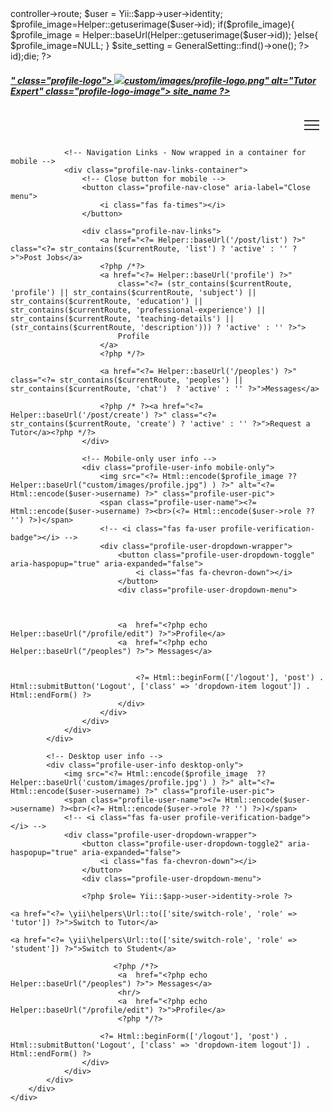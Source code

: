 <?php

/** @var yii\web\View $this */
/** @var string $content */

use app\assets\AppAsset;
use app\components\Helper;
use app\models\GeneralSetting;
use yii\helpers\Html;

// Start session if not already started
if (session_status() === PHP_SESSION_NONE) {
    session_start();
}


// Get the current page name to highlight active link
$current_page = basename($_SERVER['PHP_SELF'], '.php');
$currentRoute = Yii::$app->controller->route;
$user = Yii::$app->user->identity;
$profile_image=Helper::getuserimage($user->id);
if($profile_image){
$profile_image = Helper::baseUrl(Helper::getuserimage($user->id));
}else{
 $profile_image=NULL;
}



$site_setting = GeneralSetting::find()->one();

?>

<style>
    .profile-user-dropdown-wrapper {
        position: relative;
        display: inline-block;
    }

    .profile-user-dropdown-toggle2{
        background: none;
        border: none;
        cursor: pointer;
        padding: 0 6px;
        font-size: 1.1rem;
    }

    .profile-user-dropdown-toggle {
        background: none;
        border: none;
        cursor: pointer;
        padding: 0 6px;
        font-size: 1.1rem;
        color: #333;
    }

    /* Ensure mobile navigation is properly styled */
    .profile-mobile-toggle {
        display: none;
        background: none;
        border: none;
        cursor: pointer;
        padding: 10px;
        margin-left: auto;
        position: relative;
        z-index: 1001;
    }

    .hamburger-line {
        display: block;
        width: 24px;
        height: 2px;
        background-color: #333;
        margin: 5px 0;
        transition: all 0.3s ease;
    }

    /* Mobile navigation container */
    .profile-nav-links-container {
        display: flex;
        align-items: center;
        gap: 48px;
    }

    /* Mobile-specific styles */
    @media (max-width: 991.98px) {
        .profile-mobile-toggle {
            display: block;
        }

        .profile-nav-links-container {
            position: fixed;
            top: 0;
            right: -300px;
            width: 300px;
            height: 100vh;
            background: white;
            padding: 80px 20px 20px;
            z-index: 1120;
            flex-direction: column;
            opacity: 0;
            visibility: hidden;
            transform: translateX(100%);
            transition: all 0.3s ease;
            overflow-y: auto;
            display: none;
        }

        .profile-nav-close {
            position: absolute;
            top: 20px;
            right: 20px;
            background: none;
            border: none;
            cursor: pointer;
            width: 30px;
            height: 30px;
            display: none;
            align-items: center;
            justify-content: center;
            color: #333;
            font-size: 24px;
            z-index: 1121;
        }

        .profile-mobile-overlay {
            position: fixed;
            top: 0;
            left: 0;
            width: 100%;
            height: 100%;
            background: rgba(0, 0, 0, 0.5);
            z-index: 1000;
            opacity: 0;
            visibility: hidden;
            transition: opacity 0.3s ease;
            display: none;
        }

        /* Active states */
        body.mobile-menu-active .profile-nav-links-container {
            display: flex !important;
            opacity: 1;
            visibility: visible;
            transform: translateX(0);
            right: 0;
            z-index: 1000;
        }

        body.mobile-menu-active .profile-nav-close {
            /* display: flex; */
            /* z-index: -1; */
            display: none;
        }

        body.mobile-menu-active .profile-mobile-overlay {
            display: block;
            opacity: 1;
            visibility: visible;
            z-index: 1;
        }

        .profile-nav-links {
            display: flex !important;
            flex-direction: column;
            gap: 10px;
            width: 100%;
        }

        .profile-nav-links a {
            width: 100%;
            padding: 12px 0;
            border-bottom: 1px solid #e7e7e7;
        }

        .profile-user-info.mobile-only {
            display: none;
            padding: 20px 0;
            border-top: 1px solid #e7e7e7;
            margin-top: 20px;
            width: 100%;
        }

        body.mobile-menu-active .profile-user-info.mobile-only {
            display: flex;
        }
    }

    /* Desktop styles */
    @media (min-width: 992px) {
        .profile-nav-links-container {
            position: relative;
            z-index: 1;
            display: flex !important;
            opacity: 1 !important;
            visibility: visible !important;
            transform: none !important;
            padding: 0;
            height: auto;
            background: none;
            overflow: visible;
        }

        .profile-mobile-toggle,
        .profile-nav-close,
        .profile-mobile-overlay {
            display: none !important;
        }

        .profile-nav-links {
            display: flex !important;
            flex-direction: row;
            gap: 32px;
        }
    }
</style>
<?php //echo  var_dump($user->id);die; ?>
<!-- Main Navigation -->
<nav class="profile-main-nav">
    <div class="profile-container">
        <div class="profile-nav-content">
            <div class="profile-nav-left">
                <h5 class="mb-0">
                <a href="<?= Helper::baseUrl("") ?>" class="profile-logo">
                    <?php /*?><img src="<?= Helper::baseUrl("/") ?>custom/images/profile-logo.png" alt="Tutor Expert" class="profile-logo-image">
                    <?php */
                    ?>
                    <?= $site_setting->site_name ?> 
                </a>
                </h5>
                <!-- Hamburger Menu Button -->
                <button class="profile-mobile-toggle" aria-label="Toggle menu" aria-expanded="false">
                    <span class="hamburger-line"></span>
                    <span class="hamburger-line"></span>
                    <span class="hamburger-line"></span>
                </button>

                <!-- Navigation Links - Now wrapped in a container for mobile -->
                <div class="profile-nav-links-container">
                    <!-- Close button for mobile -->
                    <button class="profile-nav-close" aria-label="Close menu">
                        <i class="fas fa-times"></i>
                    </button>

                    <div class="profile-nav-links">
                        <a href="<?= Helper::baseUrl('/post/list') ?>" class="<?= str_contains($currentRoute, 'list') ? 'active' : '' ?>">Post Jobs</a>
                        <?php /*?>
                        <a href="<?= Helper::baseUrl('profile') ?>"
                            class="<?= (str_contains($currentRoute, 'profile') || str_contains($currentRoute, 'subject') || str_contains($currentRoute, 'education') || str_contains($currentRoute, 'professional-experience') || str_contains($currentRoute, 'teaching-details') || (str_contains($currentRoute, 'description'))) ? 'active' : '' ?>">
                            Profile
                        </a>
                        <?php */?>

                        <a href="<?= Helper::baseUrl('/peoples') ?>" class="<?= str_contains($currentRoute, 'peoples') || str_contains($currentRoute, 'chat')  ? 'active' : '' ?>">Messages</a>
                        
                        <?php /* ?><a href="<?= Helper::baseUrl('/post/create') ?>" class="<?= str_contains($currentRoute, 'create') ? 'active' : '' ?>">Request a Tutor</a><?php */?>
                    </div>

                    <!-- Mobile-only user info -->
                    <div class="profile-user-info mobile-only">
                        <img src="<?= Html::encode($profile_image ??  Helper::baseUrl("custom/images/profile.jpg") ) ?>" alt="<?= Html::encode($user->username) ?>" class="profile-user-pic">
                        <span class="profile-user-name"><?= Html::encode($user->username) ?><br>(<?= Html::encode($user->role ?? '') ?>)</span>
                        <!-- <i class="fas fa-user profile-verification-badge"></i> -->
                        <div class="profile-user-dropdown-wrapper">
                            <button class="profile-user-dropdown-toggle" aria-haspopup="true" aria-expanded="false">
                                <i class="fas fa-chevron-down"></i>
                            </button>
                            <div class="profile-user-dropdown-menu">
                                
                        
                    
                            <a  href="<?php echo Helper::baseUrl("/profile/edit") ?>">Profile</a>
                            <a  href="<?php echo Helper::baseUrl("/peoples") ?>"> Messages</a>


                                <?= Html::beginForm(['/logout'], 'post') . Html::submitButton('Logout', ['class' => 'dropdown-item logout']) . Html::endForm() ?>
                            </div>
                        </div>
                    </div>
                </div>
            </div>

            <!-- Desktop user info -->
            <div class="profile-user-info desktop-only">
                <img src="<?= Html::encode($profile_image  ?? Helper::baseUrl('custom/images/profile.jpg') ) ?>" alt="<?= Html::encode($user->username) ?>" class="profile-user-pic">
                <span class="profile-user-name"><?= Html::encode($user->username) ?><br>(<?= Html::encode($user->role ?? '') ?>)</span>
                <!-- <i class="fas fa-user profile-verification-badge"></i> -->
                <div class="profile-user-dropdown-wrapper">
                    <button class="profile-user-dropdown-toggle2" aria-haspopup="true" aria-expanded="false">
                        <i class="fas fa-chevron-down"></i>
                    </button>
                    <div class="profile-user-dropdown-menu">

                    <?php $role= Yii::$app->user->identity->role ?>
<?php if ($role === 'student'): ?>
    <a href="<?= \yii\helpers\Url::to(['site/switch-role', 'role' => 'tutor']) ?>">Switch to Tutor</a>
<?php elseif ($role === 'tutor'): ?>
    <a href="<?= \yii\helpers\Url::to(['site/switch-role', 'role' => 'student']) ?>">Switch to Student</a>
<?php endif; ?>

                        
                        
                        
             
    

                           
                           <?php /*?> 
                            <a  href="<?php echo Helper::baseUrl("/peoples") ?>"> Messages</a>
                            <hr/>
                            <a  href="<?php echo Helper::baseUrl("/profile/edit") ?>">Profile</a>
                            <?php */?>
                            
                        <?= Html::beginForm(['/logout'], 'post') . Html::submitButton('Logout', ['class' => 'dropdown-item logout']) . Html::endForm() ?>
                    </div>
                </div>
            </div>
        </div>
    </div>
</nav>

<!-- Mobile Menu Overlay -->
<div class="profile-mobile-overlay"></div>



<style>
    .profile-user-dropdown-wrapper {
        position: relative;
        display: inline-block;
    }

    .profile-user-dropdown-toggle {
        background: none;
        border: none;
        cursor: pointer;
        padding: 0 6px;
        font-size: 1.1rem;
        color: #333;
    }

    .profile-user-dropdown-menu {
        display: none;
        position: absolute;
        right: 0;
        top: 120%;
        background: #fff;
        border-radius: 8px;
        box-shadow: 0 2px 8px rgba(0, 0, 0, 0.12);
        min-width: 150px;
        z-index: 100;
        padding: 8px 0;
    }

    .profile-user-dropdown-menu a,
    .profile-user-dropdown-menu .dropdown-item.logout {
        display: block;
        padding: 10px 18px;
        color: #333;
        text-decoration: none;
        font-size: 1rem;
        background: none;
        border: none;
        text-align: left;
        width: 100%;
        cursor: pointer;
    }

    .profile-user-dropdown-menu a:hover,
    .profile-user-dropdown-menu .dropdown-item.logout:hover {
        background: #f5f5f5;
    }

    .profile-user-dropdown-wrapper.open .profile-user-dropdown-menu {
        display: block;
    }
</style>
<script>
    document.addEventListener('DOMContentLoaded', function() {
        console.log('Main nav student script loaded');
        
        // Mobile navigation functionality
        const mobileToggle = document.querySelector('.profile-mobile-toggle');
        const mobileOverlay = document.querySelector('.profile-mobile-overlay');
        const navLinksContainer = document.querySelector('.profile-nav-links-container');
        const navClose = document.querySelector('.profile-nav-close');
        const body = document.body;

        // Debug: Check initial state of elements
        function debugInitialState() {
            console.log('=== Debug: Initial State ===');
            console.log('Mobile toggle found:', !!mobileToggle);
            console.log('Mobile overlay found:', !!mobileOverlay);
            console.log('Nav container found:', !!navLinksContainer);
            console.log('Nav close found:', !!navClose);
            
            if (navLinksContainer) {
                const styles = getComputedStyle(navLinksContainer);
                console.log('Nav container initial styles:');
                console.log('- display:', styles.display);
                console.log('- position:', styles.position);
                console.log('- right:', styles.right);
                console.log('- opacity:', styles.opacity);
                console.log('- visibility:', styles.visibility);
                console.log('- transform:', styles.transform);
                console.log('- z-index:', styles.zIndex);
            }
            
            console.log('Body classes:', body.className);
            console.log('=== End Debug ===');
        }
        
        // Run debug on load
        debugInitialState();
        


        // Toggle mobile menu
        function toggleMobileMenu() {
            console.log('Toggle mobile menu called');
            console.log('Body classes before:', body.className);
            body.classList.toggle('mobile-menu-active');
            const isActive = body.classList.contains('mobile-menu-active');
            console.log('Body classes after:', body.className);
            console.log('Mobile menu active:', isActive);
            mobileToggle.setAttribute('aria-expanded', isActive ? 'true' : 'false');
            
            // Debug: Check if elements are visible
            if (isActive) {
                console.log('Nav container display:', getComputedStyle(navLinksContainer).display);
                console.log('Nav container opacity:', getComputedStyle(navLinksContainer).opacity);
                console.log('Nav container visibility:', getComputedStyle(navLinksContainer).visibility);
                console.log('Nav container transform:', getComputedStyle(navLinksContainer).transform);
            }
        }

        // Close mobile menu
        function closeMobileMenu() {
            console.log('Close mobile menu called');
            body.classList.remove('mobile-menu-active');
            mobileToggle.setAttribute('aria-expanded', 'false');
            console.log('Mobile menu closed');
        }

        // Event listeners for mobile navigation
        if (mobileToggle) {
            console.log('Mobile toggle button found, adding click listener');
            mobileToggle.addEventListener('click', toggleMobileMenu);
        } else {
            console.warn('Mobile toggle button not found');
        }
        
        if (mobileOverlay) {
            console.log('Mobile overlay found, adding click listener');
            mobileOverlay.addEventListener('click', closeMobileMenu);
        } else {
            console.warn('Mobile overlay not found');
        }
        
        if (navClose) {
            console.log('Nav close button found, adding click listener');
            navClose.addEventListener('click', closeMobileMenu);
        } else {
            console.warn('Nav close button not found');
        }

        // Close menu when clicking a navigation link
        document.querySelectorAll('.profile-nav-links a').forEach(link => {
            link.addEventListener('click', closeMobileMenu);
        });

        // Close menu on escape key
        document.addEventListener('keydown', function(e) {
            if (e.key === 'Escape' && body.classList.contains('mobile-menu-active')) {
                closeMobileMenu();
            }
        });

        // Handle window resize
        let resizeTimer;
        window.addEventListener('resize', function() {
            clearTimeout(resizeTimer);
            resizeTimer = setTimeout(function() {
                if (window.innerWidth >= 992 && body.classList.contains('mobile-menu-active')) {
                    closeMobileMenu();
                }
            }, 250);
        });

        // User dropdown functionality
        document.querySelectorAll('.profile-user-dropdown-toggle').forEach(function(btn) {
            btn.addEventListener('click', function(e) {
                e.stopPropagation();
                var wrapper = btn.closest('.profile-user-dropdown-wrapper');
                document.querySelectorAll('.profile-user-dropdown-wrapper').forEach(function(w) {
                    if (w !== wrapper) w.classList.remove('open');
                });
                wrapper.classList.toggle('open');
            });
        });
        document.addEventListener('click', function() {
            document.querySelectorAll('.profile-user-dropdown-wrapper').forEach(function(w) {
                w.classList.remove('open');
            });
        });
    });
</script>
<script>
$(document).ready(function() {
    // Toggle dropdown when .profile-user-info is clicked
    $('.profile-user-info').on('click', function(e) {
        e.stopPropagation(); // Prevent bubbling to document
        $('.profile-user-dropdown-menu').toggle(); // Toggle menu
    });

    // Hide dropdown if clicked outside
    $(document).on('click', function() {
        $('.profile-user-dropdown-menu').hide();
    });
});
</script>